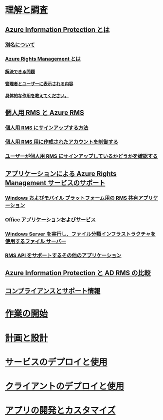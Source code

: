 # [理解と調査](what-is-information-protection.md)
## [Azure Information Protection とは](what-is-information-protection.md)
### [別名について](azure-rms-aka.md)
### [Azure Rights Management とは](what-is-azure-rms.md)
#### [解決できる問題](azure-rms-problems-it-solves.md)
#### [管理者とユーザーに表示される内容](what-admins-users-see.md)
#### [具体的な作用を教えてください。](how-does-it-work.md)
## [個人用 RMS と Azure RMS](rms-for-individuals.md)
### [個人用 RMS にサインアップする方法](rms-for-individuals-user-sign-up.md)
### [個人用 RMS 用に作成されたアカウントを制御する](rms-for-individuals-take-control.md)
### [ユーザーが個人用 RMS にサインアップしているかどうかを確認する](rms-for-individuals-identify-sign-up.md)
## [アプリケーションによる Azure Rights Management サービスのサポート](applications-support.md)
### [Windows およびモバイル プラットフォーム用の RMS 共有アプリケーション](sharing-app-support.md)
### [Office アプリケーションおよびサービス](office-apps-services-support.md)
### [Windows Server を実行し、ファイル分類インフラストラクチャを使用するファイル サーバー](file-server-support.md)
### [RMS API をサポートするその他のアプリケーション](api-support.md)
## [Azure Information Protection と AD RMS の比較](compare-azure-rms-ad-rms.md)
## [コンプライアンスとサポート情報](compliance.md)
# [作業の開始](/information-protection/get-started/requirements-azure-rms)
# [計画と設計](/information-protection/plan-design/deployment-roadmap)
# [サービスのデプロイと使用](/information-protection/deploy-use/activate-service)
# [クライアントのデプロイと使用](/information-protection/rms-client/use-client)
# [アプリの開発とカスタマイズ](/information-protection/develop/developers-guide)


<!--HONumber=Sep16_HO4-->


